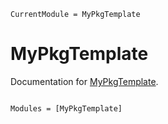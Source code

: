 ```@meta
CurrentModule = MyPkgTemplate
```

# MyPkgTemplate

Documentation for [MyPkgTemplate](https://github.com/ibnHatab/MyPkgTemplate.jl).

```@index
```

```@autodocs
Modules = [MyPkgTemplate]
```
